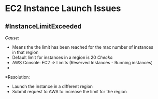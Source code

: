 # EC2 Instance Launch Issues
## #InstanceLimitExceeded 
*Cause*: 
* Means the the limit has been reached for the max number of instances in that region
* Default limit for instances in a region is 20
*Checks*:
* AWS Console: EC2 => Limits (Reserved Instances - Running instances)
* 
*Resolution: 
* Launch the instance in a different region
* Submit request to AWS to increase the limit for the region
